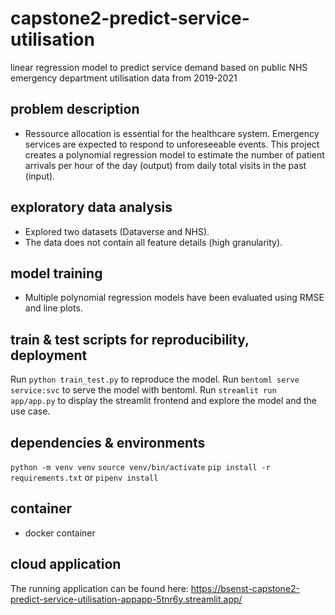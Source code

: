 # capstone2-predict-service-utilisation
linear regression model to predict service demand based on public NHS emergency department utilisation data from 2019-2021

## problem description
* Ressource allocation is essential for the healthcare system. Emergency services are expected to respond to unforeseeable events. This project creates a polynomial regression model to estimate the number of patient arrivals per hour of the day (output) from daily total visits in the past (input).

## exploratory data analysis
* Explored two datasets (Dataverse and NHS).
* The data does not contain all feature details (high granularity).

## model training
* Multiple polynomial regression models have been evaluated using RMSE and line plots.

## train & test scripts for reproducibility, deployment
Run `python train_test.py` to reproduce the model.
Run `bentoml serve service:svc` to serve the model with bentoml.
Run `streamlit run app/app.py` to display the streamlit frontend and explore the model and the use case.

## dependencies & environments
`python -m venv venv`
`source venv/bin/activate`
`pip install -r requirements.txt`
or
`pipenv install`

## container
* docker container

## cloud application
The running application can be found here: https://bsenst-capstone2-predict-service-utilisation-appapp-5tnr6y.streamlit.app/
